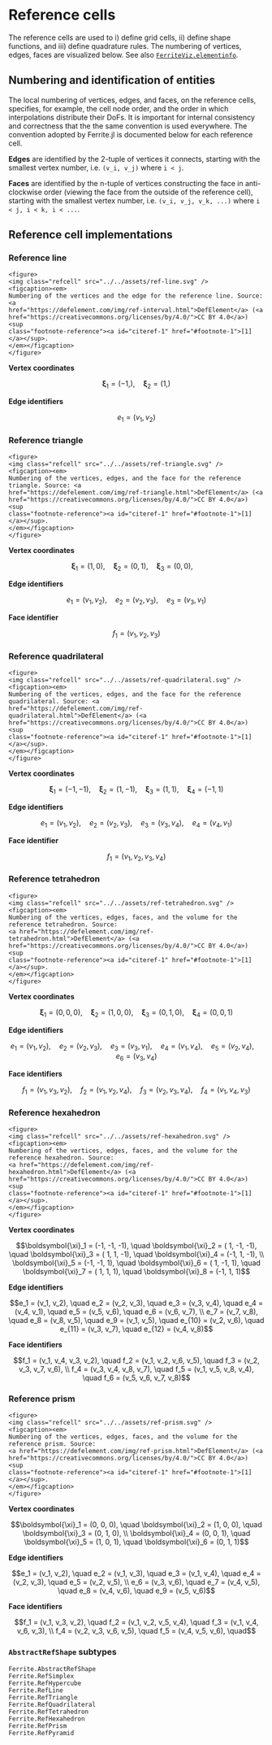 # Reference cells

The reference cells are used to i) define grid cells, ii) define shape functions, and iii)
define quadrature rules. The numbering of vertices, edges, faces are visualized below. See
also
[`FerriteViz.elementinfo`](https://ferrite-fem.github.io/FerriteViz.jl/dev/api/#FerriteViz.elementinfo).

## Numbering and identification of entities

The local numbering of vertices, edges, and faces, on the reference cells, specifies, for
example, the cell node order, and the order in which interpolations distribute their DoFs.
It is important for internal consistency and correctness that the the same convention is
used everywhere. The convention adopted by Ferrite.jl is documented below for each reference
cell.

**Edges** are identified by the 2-tuple of vertices it connects, starting with the smallest
vertex number, i.e. ``(v_i, v_j)`` where ``i < j``.

**Faces** are identified by the n-tuple of vertices constructing the face in anti-clockwise
order (viewing the face from the outside of the reference cell), starting with the smallest
vertex number, i.e. ``(v_i, v_j, v_k, ...)`` where ``i < j, i < k, i < ...``.

## Reference cell implementations

### Reference line

```@raw html
<figure>
<img class="refcell" src="../../assets/ref-line.svg" />
<figcaption><em>
Numbering of the vertices and the edge for the reference line. Source: <a
href="https://defelement.com/img/ref-interval.html">DefElement</a> (<a
href="https://creativecommons.org/licenses/by/4.0/">CC BY 4.0</a>) <sup
class="footnote-reference"><a id="citeref-1" href="#footnote-1">[1]</a></sup>.
</em></figcaption>
</figure>
```

**Vertex coordinates**
```math
\boldsymbol{\xi}_1 = (-1, ), \quad
\boldsymbol{\xi}_2 = ( 1, )
```

**Edge identifiers**
```math
e_1 = (v_1, v_2)
```

### Reference triangle

```@raw html
<figure>
<img class="refcell" src="../../assets/ref-triangle.svg" />
<figcaption><em>
Numbering of the vertices, edges, and the face for the reference triangle. Source: <a
href="https://defelement.com/img/ref-triangle.html">DefElement</a> (<a
href="https://creativecommons.org/licenses/by/4.0/">CC BY 4.0</a>) <sup
class="footnote-reference"><a id="citeref-1" href="#footnote-1">[1]</a></sup>.
</em></figcaption>
</figure>
```

**Vertex coordinates**
```math
\boldsymbol{\xi}_1 = (1, 0), \quad
\boldsymbol{\xi}_2 = (0, 1), \quad
\boldsymbol{\xi}_3 = (0, 0), \quad
```

**Edge identifiers**
```math
e_1 = (v_1, v_2), \quad
e_2 = (v_2, v_3), \quad
e_3 = (v_3, v_1)
```
**Face identifier**
```math
f_1 = (v_1, v_2, v_3)
```

### Reference quadrilateral

```@raw html
<figure>
<img class="refcell" src="../../assets/ref-quadrilateral.svg" />
<figcaption><em>
Numbering of the vertices, edges, and the face for the reference quadrilateral. Source: <a
href="https://defelement.com/img/ref-quadrilateral.html">DefElement</a> (<a
href="https://creativecommons.org/licenses/by/4.0/">CC BY 4.0</a>) <sup
class="footnote-reference"><a id="citeref-1" href="#footnote-1">[1]</a></sup>.
</em></figcaption>
</figure>
```

**Vertex coordinates**
```math
\boldsymbol{\xi}_1 = (-1, -1), \quad
\boldsymbol{\xi}_2 = ( 1, -1), \quad
\boldsymbol{\xi}_3 = ( 1,  1), \quad
\boldsymbol{\xi}_4 = (-1,  1)
```

**Edge identifiers**
```math
e_1 = (v_1, v_2), \quad
e_2 = (v_2, v_3), \quad
e_3 = (v_3, v_4), \quad
e_4 = (v_4, v_1)
```

**Face identifier**
```math
f_1 = (v_1, v_2, v_3, v_4)
```

### Reference tetrahedron

```@raw html
<figure>
<img class="refcell" src="../../assets/ref-tetrahedron.svg" />
<figcaption><em>
Numbering of the vertices, edges, faces, and the volume for the reference tetrahedron. Source:
<a href="https://defelement.com/img/ref-tetrahedron.html">DefElement</a> (<a
href="https://creativecommons.org/licenses/by/4.0/">CC BY 4.0</a>) <sup
class="footnote-reference"><a id="citeref-1" href="#footnote-1">[1]</a></sup>.
</em></figcaption>
</figure>
```

**Vertex coordinates**
```math
\boldsymbol{\xi}_1 = (0, 0, 0), \quad
\boldsymbol{\xi}_2 = (1, 0, 0), \quad
\boldsymbol{\xi}_3 = (0, 1, 0), \quad
\boldsymbol{\xi}_4 = (0, 0, 1)
```

**Edge identifiers**
```math
e_1 = (v_1, v_2), \quad
e_2 = (v_2, v_3), \quad
e_3 = (v_3, v_1), \quad
e_4 = (v_1, v_4), \quad
e_5 = (v_2, v_4), \quad
e_6 = (v_3, v_4)
```

**Face identifiers**
```math
f_1 = (v_1, v_3, v_2), \quad
f_2 = (v_1, v_2, v_4), \quad
f_3 = (v_2, v_3, v_4), \quad
f_4 = (v_1, v_4, v_3)
```

### Reference hexahedron

```@raw html
<figure>
<img class="refcell" src="../../assets/ref-hexahedron.svg" />
<figcaption><em>
Numbering of the vertices, edges, faces, and the volume for the reference hexahedron. Source:
<a href="https://defelement.com/img/ref-hexahedron.html">DefElement</a> (<a
href="https://creativecommons.org/licenses/by/4.0/">CC BY 4.0</a>) <sup
class="footnote-reference"><a id="citeref-1" href="#footnote-1">[1]</a></sup>.
</em></figcaption>
</figure>
```

**Vertex coordinates**
```math
\boldsymbol{\xi}_1 = (-1, -1, -1), \quad
\boldsymbol{\xi}_2 = ( 1, -1, -1), \quad
\boldsymbol{\xi}_3 = ( 1,  1, -1), \quad
\boldsymbol{\xi}_4 = (-1,  1, -1), \\
\boldsymbol{\xi}_5 = (-1, -1,  1), \quad
\boldsymbol{\xi}_6 = ( 1, -1,  1), \quad
\boldsymbol{\xi}_7 = ( 1,  1,  1), \quad
\boldsymbol{\xi}_8 = (-1,  1,  1)
```

**Edge identifiers**
```math
e_1 = (v_1, v_2), \quad
e_2 = (v_2, v_3), \quad
e_3 = (v_3, v_4), \quad
e_4 = (v_4, v_1), \quad
e_5 = (v_5, v_6), \quad
e_6 = (v_6, v_7), \\
e_7 = (v_7, v_8), \quad
e_8 = (v_8, v_5), \quad
e_9 = (v_1, v_5), \quad
e_{10} = (v_2, v_6), \quad
e_{11} = (v_3, v_7), \quad
e_{12} = (v_4, v_8)
```

**Face identifiers**
```math
f_1 = (v_1, v_4, v_3, v_2), \quad
f_2 = (v_1, v_2, v_6, v_5), \quad
f_3 = (v_2, v_3, v_7, v_6), \\
f_4 = (v_3, v_4, v_8, v_7), \quad
f_5 = (v_1, v_5, v_8, v_4), \quad
f_6 = (v_5, v_6, v_7, v_8)
```

### Reference prism

```@raw html
<figure>
<img class="refcell" src="../../assets/ref-prism.svg" />
<figcaption><em>
Numbering of the vertices, edges, faces, and the volume for the reference prism. Source:
<a href="https://defelement.com/img/ref-prism.html">DefElement</a> (<a
href="https://creativecommons.org/licenses/by/4.0/">CC BY 4.0</a>) <sup
class="footnote-reference"><a id="citeref-1" href="#footnote-1">[1]</a></sup>.
</em></figcaption>
</figure>
```

**Vertex coordinates**
```math
\boldsymbol{\xi}_1 = (0, 0, 0), \quad
\boldsymbol{\xi}_2 = (1, 0, 0), \quad
\boldsymbol{\xi}_3 = (0, 1, 0), \\
\boldsymbol{\xi}_4 = (0, 0, 1), \quad
\boldsymbol{\xi}_5 = (1, 0, 1), \quad
\boldsymbol{\xi}_6 = (0, 1, 1)
```

**Edge identifiers**
```math
e_1 = (v_1, v_2), \quad
e_2 = (v_1, v_3), \quad
e_3 = (v_1, v_4), \quad
e_4 = (v_2, v_3), \quad
e_5 = (v_2, v_5), \\
e_6 = (v_3, v_6), \quad
e_7 = (v_4, v_5), \quad
e_8 = (v_4, v_6), \quad
e_9 = (v_5, v_6)
```

**Face identifiers**
```math
f_1 = (v_1, v_3, v_2), \quad
f_2 = (v_1, v_2, v_5, v_4), \quad
f_3 = (v_1, v_4, v_6, v_3), \\
f_4 = (v_2, v_3, v_6, v_5), \quad
f_5 = (v_4, v_5, v_6), \quad
```

### `AbstractRefShape` subtypes

```@docs
Ferrite.AbstractRefShape
Ferrite.RefSimplex
Ferrite.RefHypercube
Ferrite.RefLine
Ferrite.RefTriangle
Ferrite.RefQuadrilateral
Ferrite.RefTetrahedron
Ferrite.RefHexahedron
Ferrite.RefPrism
Ferrite.RefPyramid
```

[^1]: All figures from [DefElement](https://defelement.com/) are used under
      [CC BY 4.0](https://creativecommons.org/licenses/by/4.0/). The figures are modified to
      follow Ferrite.jl numbering, to use (``\xi_1``, ``\xi_2``, ``\xi_3``) for the
      coordinate axes, and to use Julia logo colors.
